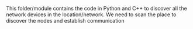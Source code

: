 This folder/module contains the code in Python and C++ to discover all the network devices
in the location/network.
We need to scan the place to discover the nodes and establish communication